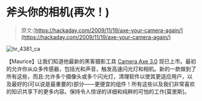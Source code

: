 # 斧头你的相机(再次！)

> 原文:[https://hackaday.com/2009/11/19/axe-your-camera-again/](https://hackaday.com/2009/11/19/axe-your-camera-again/)

![](../Images/0b21e21a1cef1298389452645a47c4dd.png "hr_4381_ca")

【Maurice】让我们知道他最新的黑客摄影工具 [Camera Axe 3.0](http://www.glacialwanderer.com/hobbyrobotics/?p=325) 现已上市。最初的允许你从众多传感器，包括光和声音，触发高速闪光灯和相机。新的一款做到了所有这些，而且:允许多个摄像头或多个闪光灯，清理软件以使其更适应用户，以及最好的(可以说是最重要的)部分——更便宜的组件！所有这些以及我们非常喜欢的知识共享下的更多内容。保持令人惊讶的详细和纯粹的可怕的工作[莫里斯]。